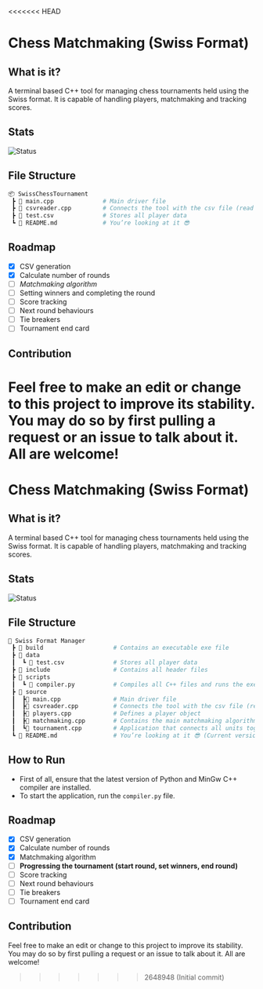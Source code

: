 <<<<<<< HEAD
# Chess Matchmaking (Swiss Format)
## What is it?
A terminal based C++ tool for managing chess tournaments held using the Swiss format. It is capable of handling players, matchmaking and tracking scores.

## Stats

![Status](https://img.shields.io/badge/Status-In%20Development-yellow.svg)

## File Structure
```bash
📦 SwissChessTournament
 ┣ 📄 main.cpp              # Main driver file
 ┣ 📄 csvreader.cpp         # Connects the tool with the csv file (read and write)
 ┣ 📄 test.csv              # Stores all player data
 ┗ 📄 README.md             # You’re looking at it 😎
```

## Roadmap
- [x] CSV generation
- [x] Calculate number of rounds
- [ ] *Matchmaking algorithm*
- [ ] Setting winners and completing the round
- [ ] Score tracking
- [ ] Next round behaviours
- [ ] Tie breakers
- [ ] Tournament end card

## Contribution
Feel free to make an edit or change to this project to improve its stability. You may do so by first pulling a request or an issue to talk about it. All are welcome!
=======
# Chess Matchmaking (Swiss Format)
## What is it?
A terminal based C++ tool for managing chess tournaments held using the Swiss format. It is capable of handling players, matchmaking and tracking scores.

## Stats

![Status](https://img.shields.io/badge/Status-In%20Development-yellow.svg)

## File Structure
```bash
📂 Swiss Format Manager
 ┣ 📂 build                    # Contains an executable exe file
 ┣ 📂 data
 ┃  ┗ 📄 test.csv              # Stores all player data
 ┣ 📂 include                  # Contains all header files
 ┣ 📂 scripts                  
 ┃  ┗ 📄 compiler.py           # Compiles all C++ files and runs the exe file if needed
 ┣ 📂 source 
 ┃  ┣📄 main.cpp               # Main driver file
 ┃  ┣📄 csvreader.cpp          # Connects the tool with the csv file (read and write)
 ┃  ┣📄 players.cpp            # Defines a player object
 ┃  ┣📄 matchmaking.cpp        # Contains the main matchmaking algorithm
 ┃  ┗📄 tournament.cpp         # Application that connects all units together to make the project 
 ┗ 📄 README.md                # You’re looking at it 😎 (Current version details)
```

## How to Run
- First of all, ensure that the latest version of Python and MinGw C++ compiler are installed.
- To start the application, run the `compiler.py` file.

## Roadmap
- [x] CSV generation
- [x] Calculate number of rounds
- [x] Matchmaking algorithm
- [ ] **Progressing the tournament (start round, set winners, end round)**
- [ ] Score tracking
- [ ] Next round behaviours
- [ ] Tie breakers
- [ ] Tournament end card

## Contribution
Feel free to make an edit or change to this project to improve its stability. You may do so by first pulling a request or an issue to talk about it. All are welcome!
>>>>>>> 2648948 (Initial commit)
